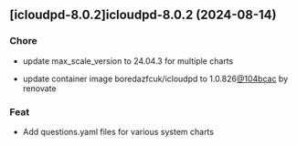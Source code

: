 

## [icloudpd-8.0.2]icloudpd-8.0.2 (2024-08-14)

### Chore



- update max_scale_version to 24.04.3 for multiple charts

- update container image boredazfcuk/icloudpd to 1.0.826[@104bcac](https://github.com/104bcac) by renovate

### Feat



- Add questions.yaml files for various system charts